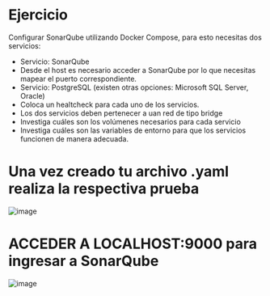 # Ejercicio
Configurar SonarQube utilizando Docker Compose, para esto necesitas dos servicios:
- Servicio: SonarQube
- Desde el host es necesario acceder a SonarQube por lo que necesitas mapear el puerto correspondiente.
- Servicio: PostgreSQL (existen otras opciones: Microsoft SQL Server, Oracle)
- Coloca un healtcheck para cada uno de los servicios.
- Los dos servicios deben pertenecer a uan red de tipo bridge
- Investiga cuáles son los volúmenes necesarios para cada servicio
- Investiga cuáles son las variables de entorno para que los servicios funcionen de manera adecuada.
  
# Una vez creado tu archivo .yaml realiza la respectiva prueba 
![image](https://github.com/xaviercarpio13/2024A-ISWD633-GR1/assets/94008723/eac5b103-b710-45c3-b027-e5e6f611d623)
# ACCEDER A LOCALHOST:9000 para ingresar a SonarQube
![image](https://github.com/xaviercarpio13/2024A-ISWD633-GR1/assets/94008723/cba988cb-a7a1-48d3-9422-54870c8cd7b2)
